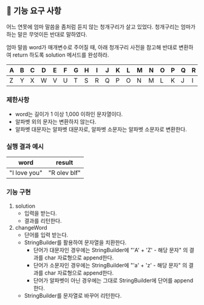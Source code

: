 ## 🚀 기능 요구 사항

어느 연못에 엄마 말씀을 좀처럼 듣지 않는 청개구리가 살고 있었다. 청개구리는 엄마가 하는 말은 무엇이든 반대로 말하였다.

엄마 말씀 word가 매개변수로 주어질 때, 아래 청개구리 사전을 참고해 반대로 변환하여 return 하도록 solution 메서드를 완성하라.

| A | B | C | D | E | F | G | H | I | J | K | L | M | N | O | P | Q | R | S | T | U | V | W | X | Y | Z |
| --- | --- | --- | --- | --- | --- | --- | --- | --- | --- | --- | --- | --- | --- | --- | --- | --- | --- | --- | --- | --- | --- | --- | --- | --- | --- |
| Z | Y | X | W | V | U | T | S | R | Q | P | O | N | M | L | K | J | I | H | G | F | E | D | C | B | A |

### 제한사항

- word는 길이가 1 이상 1,000 이하인 문자열이다.
- 알파벳 외의 문자는 변환하지 않는다.
- 알파벳 대문자는 알파벳 대문자로, 알파벳 소문자는 알파벳 소문자로 변환한다.

### 실행 결과 예시

| word | result |
| --- | --- |
| "I love you" | "R olev blf" |

### 기능 구현
1. solution
    - 입력을 받는다.
    - 결과를 리턴한다.
2. changeWord
    - 단어를 입력 받는다.
    - StringBuilder를 활용하여 문자열을 치환한다.
      - 단어가 대문자인 경우에는 StringBuilder에 "'A' + 'Z' - 해당 문자" 의 결과를 char 자료형으로 append한다.
      - 단어가 소문자인 경우에는 StringBuilder에 "'a' + 'z' - 해당 문자" 의 결과를 char 자료형으로 append한다.
      - 단어가 알파벳이 아닌 경우에는 그대로 StringBuilder에 단어를 append한다.
    - StringBuilder를 문자열로 바꾸어 리턴한다.